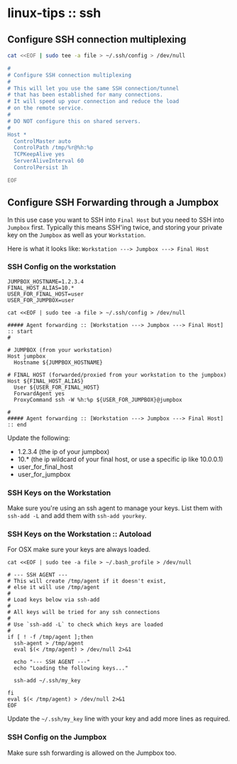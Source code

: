 # linux-tips :: ssh

## Configure SSH connection multiplexing

```bash
cat <<EOF | sudo tee -a file > ~/.ssh/config > /dev/null

#
# Configure SSH connection multiplexing
#
# This will let you use the same SSH connection/tunnel 
# that has been established for many connections.
# It will speed up your connection and reduce the load 
# on the remote service.
#
# DO NOT configure this on shared servers.
#
Host *
  ControlMaster auto
  ControlPath /tmp/%r@%h:%p
  TCPKeepAlive yes                                                             
  ServerAliveInterval 60
  ControlPersist 1h

EOF
```

## Configure SSH Forwarding through a Jumpbox

In this use case you want to SSH into `Final Host` but you need to SSH into `Jumpbox` first. Typically this means SSH'ing twice, and storing your private key on the `Jumpbox` as well as your `Workstation`.

Here is what it looks like:
`Workstation ---> Jumpbox ---> Final Host`

### SSH Config on the workstation

```
JUMPBOX_HOSTNAME=1.2.3.4
FINAL_HOST_ALIAS=10.*
USER_FOR_FINAL_HOST=user
USER_FOR_JUMPBOX=user

cat <<EOF | sudo tee -a file > ~/.ssh/config > /dev/null

##### Agent forwarding :: [Workstation ---> Jumpbox ---> Final Host] :: start
#

# JUMPBOX (from your workstation)
Host jumpbox
  Hostname ${JUMPBOX_HOSTNAME}

# FINAL HOST (forwarded/proxied from your workstation to the jumpbox)
Host ${FINAL_HOST_ALIAS}
  User ${USER_FOR_FINAL_HOST}
  ForwardAgent yes
  ProxyCommand ssh -W %h:%p ${USER_FOR_JUMPBOX}@jumpbox

#
##### Agent forwarding :: [Workstation ---> Jumpbox ---> Final Host] :: end

```

Update the following:
- 1.2.3.4 (the ip of your jumpbox)
- 10.* (the ip wildcard of your final host, or use a specific ip like 10.0.0.1)
- user_for_final_host
- user_for_jumpbox

### SSH Keys on the Workstation

Make sure you're using an ssh agent to manage your keys. List them with `ssh-add -L` and add them with `ssh-add yourkey`.

### SSH Keys on the Workstation :: Autoload

For OSX make sure your keys are always loaded.

```
cat <<EOF | sudo tee -a file > ~/.bash_profile > /dev/null

# --- SSH AGENT ---
# This will create /tmp/agent if it doesn't exist,
# else it will use /tmp/agent
#
# Load keys below via ssh-add
#
# All keys will be tried for any ssh connections
#
# Use `ssh-add -L` to check which keys are loaded
#
if [ ! -f /tmp/agent ];then
  ssh-agent > /tmp/agent
  eval $(< /tmp/agent) > /dev/null 2>&1

  echo "--- SSH AGENT ---"
  echo "Loading the following keys..."

  ssh-add ~/.ssh/my_key

fi
eval $(< /tmp/agent) > /dev/null 2>&1
EOF
```

Update the `~/.ssh/my_key` line with your key and add more lines as required.

### SSH Config on the Jumpbox

Make sure ssh forwarding is allowed on the Jumpbox too.
